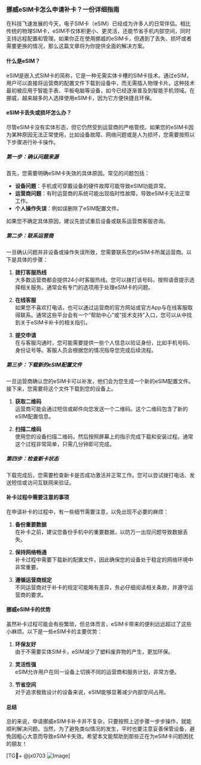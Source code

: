 ### 挪威eSIM卡怎么申请补卡？一份详细指南

在科技飞速发展的今天，电子SIM卡（eSIM）已经成为许多人的日常伴侣。相比传统的物理SIM卡，eSIM不仅体积更小、更灵活，还能节省手机内部空间，同时支持远程配置和管理。如果你正在使用挪威的eSIM卡，但遇到了丢失、损坏或者需要更换的情况，那么这篇文章将为你提供全面的解决方案。

#### 什么是eSIM？

eSIM是嵌入式SIM卡的简称，它是一种无需实体卡槽的SIM卡技术。通过eSIM，用户可以直接将运营商的配置文件下载到设备中，而无需插入物理卡片。这种技术最初被应用于智能手表、平板电脑等设备，如今已经逐渐普及到智能手机领域。在挪威，越来越多的人选择使用eSIM卡，因为它方便快捷且环保。

#### eSIM卡丢失或损坏怎么办？

尽管eSIM卡没有实体形态，但它仍然受到运营商的严格管控。如果您的eSIM卡因为某种原因无法正常使用，比如设备故障、网络问题或是人为损坏，您需要按照以下步骤进行补卡操作。

##### 第一步：确认问题来源

首先，您需要明确eSIM卡失效的具体原因。常见的问题包括：
- **设备问题**：手机或可穿戴设备的硬件故障可能导致eSIM功能异常。
- **运营商问题**：有时运营商的系统可能出现临时性故障，导致eSIM卡无法正常工作。
- **个人操作失误**：例如误删除了eSIM配置文件。

如果您不确定具体原因，建议先尝试重启设备或联系运营商客服咨询。

##### 第二步：联系运营商

一旦确认问题并非设备或操作失误所致，您需要联系您的eSIM卡所属运营商。以下是具体的步骤：

1. **拨打客服热线**  
   大多数运营商都会提供24小时客服热线。您可以拨打该号码，按照语音提示选择相关服务。通常会有专门的选项用于处理eSIM卡的问题。

2. **在线客服**  
   如果您不喜欢打电话，也可以通过运营商的官方网站或官方App与在线客服取得联系。通常这些平台会有一个“帮助中心”或“技术支持”入口，您可以从中找到关于eSIM卡补卡的相关指引。

3. **提交申请**  
   在与客服沟通时，您可能需要提供一些个人信息以验证身份，比如手机号码、身份证号等。客服人员会根据您的情况指导您完成后续流程。

##### 第三步：下载新的eSIM配置文件

一旦运营商确认您的eSIM卡可以补发，他们会为您生成一个新的eSIM配置文件。接下来，您需要将这个文件下载到您的设备上。

1. **获取二维码**  
   运营商可能会通过短信或邮件向您发送一个二维码。这个二维码包含了新的eSIM配置信息。

2. **扫描二维码**  
   使用您的设备扫描二维码，然后按照屏幕上的指示完成下载和安装过程。通常这个过程非常简单，只需几分钟即可完成。

##### 第四步：检查新卡状态

下载完成后，您需要检查新卡是否成功激活并正常工作。您可以尝试拨打电话、发送短信或访问互联网来验证。

#### 补卡过程中需要注意的事项

在申请补卡的过程中，有一些细节需要注意，以免出现不必要的麻烦：

1. **备份重要数据**  
   在补卡之前，建议您备份手机中的重要数据，以防万一出现问题导致数据丢失。

2. **保持网络畅通**  
   补卡过程中需要下载新的配置文件，因此确保您的设备处于稳定的网络环境中非常重要。

3. **遵循运营商规定**  
   不同运营商对于补卡的规定可能略有差异，务必仔细阅读相关条款，并遵守运营商的要求。

#### 挪威eSIM卡的优势

虽然补卡过程可能会有些繁琐，但总体而言，eSIM卡带来的便利远远超过了这些小麻烦。以下是一些eSIM卡的主要优势：

1. **环保友好**  
   由于不需要实体SIM卡，eSIM减少了塑料废弃物的产生，更加环保。

2. **灵活性强**  
   eSIM允许用户在同一设备上切换不同的运营商和服务计划，非常方便。

3. **节省空间**  
   对于追求极致设计的设备来说，eSIM能够显著减少内部空间占用。

#### 总结

总的来说，申请挪威eSIM卡补卡并不复杂，只要按照上述步骤一步步操作，就能顺利解决问题。当然，为了避免类似情况的发生，平时也要注意妥善保管设备，避免因粗心大意而导致eSIM卡失效。希望本文能帮助到那些正在为eSIM卡问题困扰的朋友！

[TG💪+ @jx0703 ![Image](https://github.com/user-attachments/assets/dbca1d08-cadb-493c-b0ec-ad6f7a83f270)]